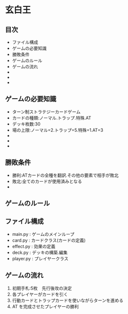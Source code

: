 # 玄白王

## 目次
- ファイル構成
- ゲームの必要知識
- 勝敗条件
- ゲームのルール
- ゲームの流れ
- 
- 
- 

## ゲームの必要知識
- ターン制ストラテジーカードゲーム
- カードの種類:ノーマル.トラップ.特殊.AT
- デッキ枚数:30
- 場の上限:ノーマル=2.トラップ=5.特殊=1.AT=3
- 
- 
- 


## 勝敗条件
- 勝利:ATカードの全種を翻訳.その他の要素で相手が敗北
- 敗北:全てのカードが使用済みとなる
- 


## ゲームのルール


## ファイル構成
- main.py : ゲームのメインループ
- card.py : カードクラス(カードの定義)
- effect.py : 効果の定義
- deck.py : デッキの構築.編集
- player.py : プレイヤークラス

## 

## ゲームの流れ
1. 初期手札:5枚　先行後攻の決定
2. 各プレイヤーがカードを引く
3. 行動カードとトラップカードを使いながらターンを進める
4. AT を完成させたプレイヤーの勝利